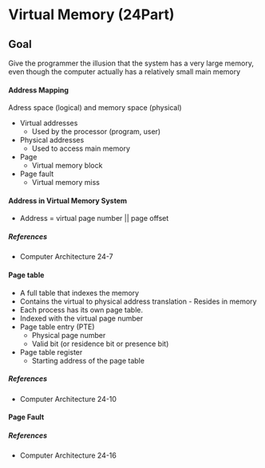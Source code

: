 # Virtual Memory (24Part)

## Goal

Give the programmer the illusion that the system has a very large memory, even though the computer actually has a relatively small main memory

#### Address Mapping

Adress space (logical) and memory space (physical)

- Virtual addresses
  - Used by the processor (program, user)
- Physical addresses
  - Used to access main memory
- Page
  - Virtual memory block
- Page fault
  - Virtual memory miss

#### Address in Virtual Memory System

- Address = virtual page number || page offset

##### References

- Computer Architecture 24-7

#### Page table

- A full table that indexes the memory
- Contains the virtual to physical address translation - Resides in memory
- Each process has its own page table.
- Indexed with the virtual page number
- Page table entry (PTE)
  - Physical page number
  - Valid bit (or residence bit or presence bit)
- Page table register
  - Starting address of the page table

##### References

- Computer Architecture 24-10

#### Page Fault

##### References

- Computer Architecture 24-16
